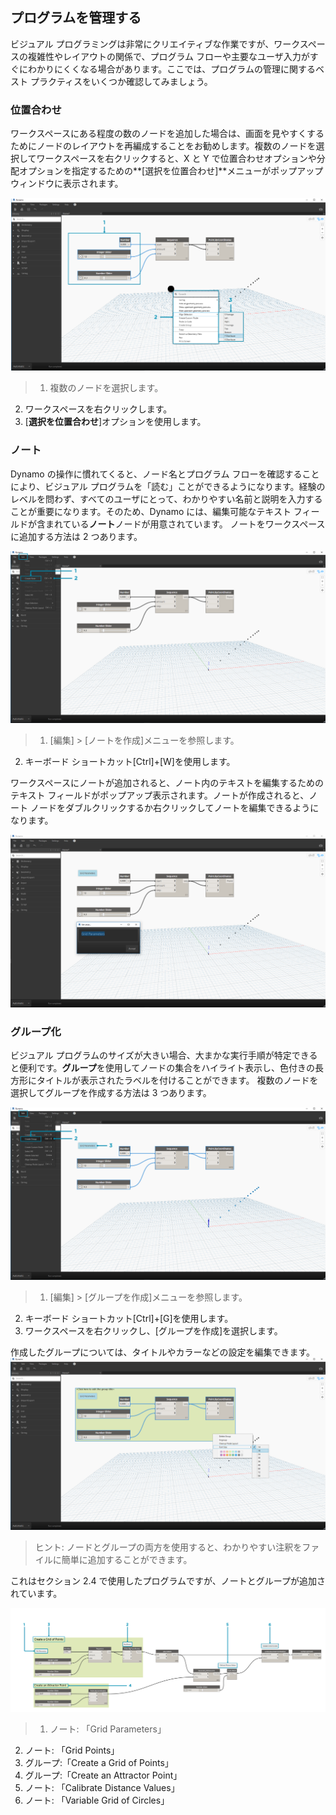 

## プログラムを管理する

ビジュアル プログラミングは非常にクリエイティブな作業ですが、ワークスペースの複雑性やレイアウトの関係で、プログラム フローや主要なユーザ入力がすぐにわかりにくくなる場合があります。ここでは、プログラムの管理に関するベスト プラクティスをいくつか確認してみましょう。

### 位置合わせ

ワークスペースにある程度の数のノードを追加した場合は、画面を見やすくするためにノードのレイアウトを再編成することをお勧めします。複数のノードを選択してワークスペースを右クリックすると、X と Y で位置合わせオプションや分配オプションを指定するための**[選択を位置合わせ]**メニューがポップアップ ウィンドウに表示されます。

![位置合わせ](images/3-4/00-Align.png)

> 1. 複数のノードを選択します。
2. ワークスペースを右クリックします。
3. [**選択を位置合わせ**]オプションを使用します。

### ノート

Dynamo の操作に慣れてくると、ノード名とプログラム フローを確認することにより、ビジュアル プログラムを「読む」ことができるようになります。経験のレベルを問わず、すべてのユーザにとって、わかりやすい名前と説明を入力することが重要になります。そのため、Dynamo には、編集可能なテキスト フィールドが含まれている**ノート**ノードが用意されています。 ノートをワークスペースに追加する方法は 2 つあります。

![ノート](images/3-4/01-Notes01.png)

> 1. [編集] > [ノートを作成]メニューを参照します。
2. キーボード ショートカット[Ctrl]+[W]を使用します。

ワークスペースにノートが追加されると、ノート内のテキストを編集するためのテキスト フィールドがポップアップ表示されます。ノートが作成されると、ノート ノードをダブルクリックするか右クリックしてノートを編集できるようになります。

![ノートの編集](images/3-4/02-Notes02.png)

### グループ化

ビジュアル プログラムのサイズが大きい場合、大まかな実行手順が特定できると便利です。**グループ**を使用してノードの集合をハイライト表示し、色付きの長方形にタイトルが表示されたラベルを付けることができます。 複数のノードを選択してグループを作成する方法は 3 つあります。

![グループ](images/3-4/04-Groups01.png)

> 1. [編集] > [グループを作成]メニューを参照します。
2. キーボード ショートカット[Ctrl]+[G]を使用します。
3. ワークスペースを右クリックし、[グループを作成]を選択します。

作成したグループについては、タイトルやカラーなどの設定を編集できます。![グループ設定](images/3-4/05-Groups02.png)

> ヒント: ノードとグループの両方を使用すると、わかりやすい注釈をファイルに簡単に追加することができます。

これはセクション 2.4 で使用したプログラムですが、ノートとグループが追加されています。

![グループ化の例](images/3-4/03-Groups00.png)

> 1. ノート: 「Grid Parameters」
2. ノート: 「Grid Points」
3. グループ:「Create a Grid of Points」
4. グループ:「Create an Attractor Point」
5. ノート: 「Calibrate Distance Values」
6. ノート: 「Variable Grid of Circles」


